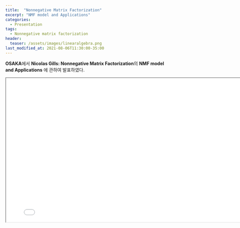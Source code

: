 ```yaml
---
title:  "Nonnegative Matrix Factorization"
excerpt: "NMF model and Applications"
categories:
  - Presentation
tags:
  - Nonnegative matrix factorization
header:
  teaser: /assets/images/linearalgebra.png
last_modified_at: 2021-08-06T11:30:00-35:00
---
```


**OSAKA**에서 **Nicolas Gills: Nonnegative Matrix Factorization**의 **NMF model and Applications** 에 관하여 발표하였다.

<iframe src = "/ViewerJS/#../assets/pdf/ppt_osaka.pdf" width='800' height='450' allowfullscreen webkitallowfullscreen></iframe>